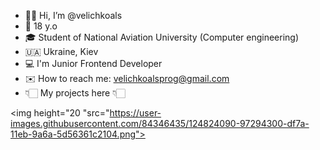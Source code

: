 - 👋🏼 Hi, I’m @velichkoals
- 📌 18 y.o
- 🎓 Student of National Aviation University (Computer engineering)
- 🇺🇦  Ukraine, Kiev
- 💻 I'm Junior Frontend Developer 
- ✉️ How to reach me: velichkoalsprog@gmail.com
- 👇🏻  My projects here  👇🏻

<img height="20 "src="https://user-images.githubusercontent.com/84346435/124824090-97294300-df7a-11eb-9a6a-5d56361c2104.png">

<!---
velichkoals/velichkoals is a ✨ special ✨ repository because its `README.md` (this file) appears on your GitHub profile.
You can click the Preview link to take a look at your changes.
--->
